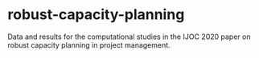 # robust-capacity-planning
Data and results for the computational studies in the IJOC 2020 paper on robust capacity planning in project management.
